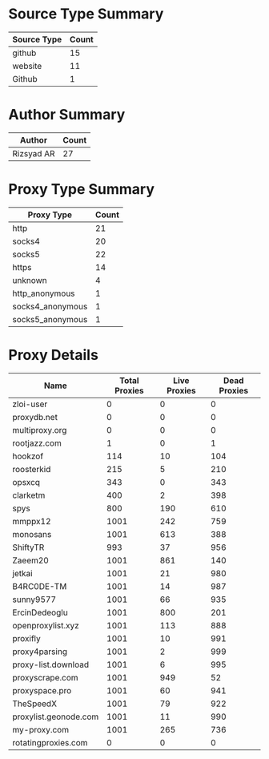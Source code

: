 # Source Type Summary

| Source Type | Count |
|-------------|-------|
| github | 15 |
| website | 11 |
| Github | 1 |


# Author Summary

| Author | Count |
|--------|-------|
| Rizsyad AR | 27 |


# Proxy Type Summary

| Proxy Type | Count |
|------------|-------|
| http | 21 |
| socks4 | 20 |
| socks5 | 22 |
| https | 14 |
| unknown | 4 |
| http_anonymous | 1 |
| socks4_anonymous | 1 |
| socks5_anonymous | 1 |


# Proxy Details

| Name | Total Proxies | Live Proxies | Dead Proxies |
|------|---------------|--------------|---------------|
| zloi-user | 0 | 0 | 0 |
| proxydb.net | 0 | 0 | 0 |
| multiproxy.org | 0 | 0 | 0 |
| rootjazz.com | 1 | 0 | 1 |
| hookzof | 114 | 10 | 104 |
| roosterkid | 215 | 5 | 210 |
| opsxcq | 343 | 0 | 343 |
| clarketm | 400 | 2 | 398 |
| spys | 800 | 190 | 610 |
| mmppx12 | 1001 | 242 | 759 |
| monosans | 1001 | 613 | 388 |
| ShiftyTR | 993 | 37 | 956 |
| Zaeem20 | 1001 | 861 | 140 |
| jetkai | 1001 | 21 | 980 |
| B4RC0DE-TM | 1001 | 14 | 987 |
| sunny9577 | 1001 | 66 | 935 |
| ErcinDedeoglu | 1001 | 800 | 201 |
| openproxylist.xyz | 1001 | 113 | 888 |
| proxifly | 1001 | 10 | 991 |
| proxy4parsing | 1001 | 2 | 999 |
| proxy-list.download | 1001 | 6 | 995 |
| proxyscrape.com | 1001 | 949 | 52 |
| proxyspace.pro | 1001 | 60 | 941 |
| TheSpeedX | 1001 | 79 | 922 |
| proxylist.geonode.com | 1001 | 11 | 990 |
| my-proxy.com | 1001 | 265 | 736 |
| rotatingproxies.com | 0 | 0 | 0 |
